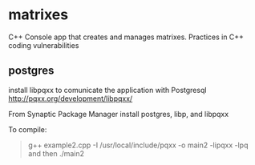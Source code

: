 # matrixes
C++ Console app that creates and manages matrixes. Practices in C++ coding vulnerabilities
## postgres
install libpqxx to comunicate the application with Postgresql http://pqxx.org/development/libpqxx/

From Synaptic Package Manager install postgres, libp, and libpqxx

To compile: 
>g++ example2.cpp -I /usr/local/include/pqxx -o main2 -lipqxx -lpq
and then 
> ./main2
